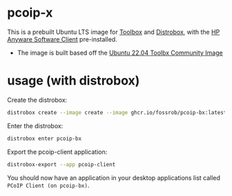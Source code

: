 # pcoip-x

This is a prebuilt Ubuntu LTS image for [Toolbox](https://docs.fedoraproject.org/en-US/fedora-silverblue/toolbox/) and [Distrobox](https://distrobox.privatedns.org/), with the [HP Anyware Software Client](https://docs.teradici.com/find/product/hp-anyware/2023.01/software-client-for-linux) pre-installed.

- The image is built based off the [Ubuntu 22.04 Toolbx Community Image](https://github.com/toolbx-images/images)

# usage (with distrobox)

Create the distrobox:

```bash
distrobox create --image create --image ghcr.io/fossrob/pcoip-bx:latest --name pcoip-bx
```

Enter the distrobox:

```bash
distrobox enter pcoip-bx
```

Export the pcoip-client application:

```bash
distrobox-export --app pcoip-client
```

You should now have an application in your desktop applications list called `PCoIP Client (on pcoip-bx)`.
